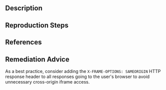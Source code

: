 ## Description


## Reproduction Steps


## References


## Remediation Advice

As a best practice, consider adding the `X-FRAME-OPTIONS: SAMEORIGIN` HTTP response header to all responses going to the user's browser to avoid unnecessary cross-origin iframe access.
